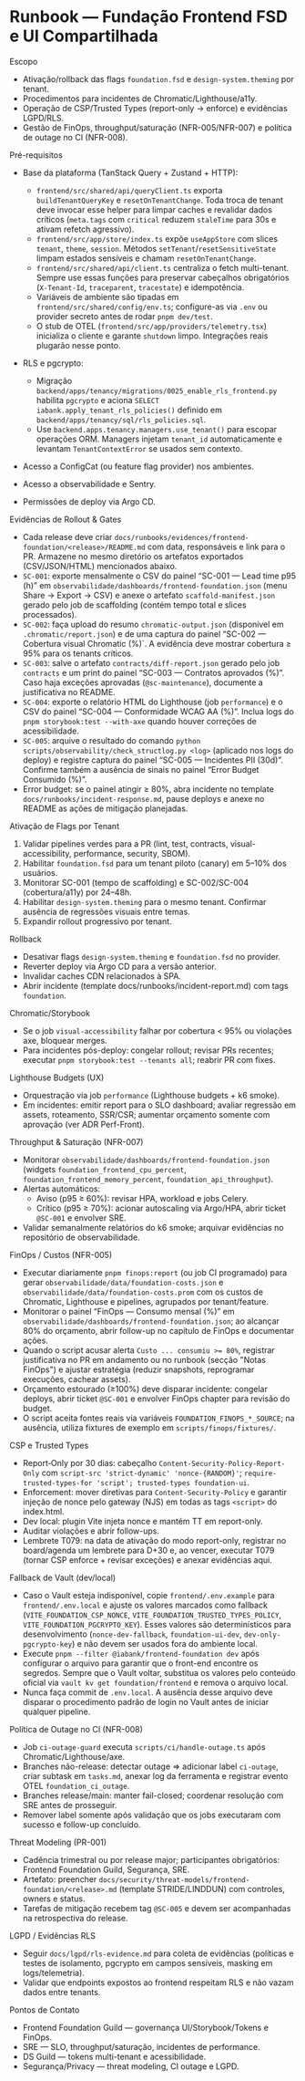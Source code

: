 # Runbook — Fundação Frontend FSD e UI Compartilhada

Escopo
- Ativação/rollback das flags `foundation.fsd` e `design-system.theming` por tenant.
- Procedimentos para incidentes de Chromatic/Lighthouse/a11y.
- Operação de CSP/Trusted Types (report-only → enforce) e evidências LGPD/RLS.
- Gestão de FinOps, throughput/saturação (NFR-005/NFR-007) e política de outage no CI (NFR-008).

Pré-requisitos
- Base da plataforma (TanStack Query + Zustand + HTTP):
  - `frontend/src/shared/api/queryClient.ts` exporta `buildTenantQueryKey` e `resetOnTenantChange`. Toda troca de tenant deve invocar esse helper para limpar caches e revalidar dados críticos (`meta.tags` com `critical` reduzem `staleTime` para 30s e ativam refetch agressivo).
  - `frontend/src/app/store/index.ts` expõe `useAppStore` com slices `tenant`, `theme`, `session`. Métodos `setTenant`/`resetSensitiveState` limpam estados sensíveis e chamam `resetOnTenantChange`.
  - `frontend/src/shared/api/client.ts` centraliza o fetch multi-tenant. Sempre use essas funções para preservar cabeçalhos obrigatórios (`X-Tenant-Id`, `traceparent`, `tracestate`) e idempotência.
  - Variáveis de ambiente são tipadas em `frontend/src/shared/config/env.ts`; configure-as via `.env` ou provider secreto antes de rodar `pnpm dev/test`.
  - O stub de OTEL (`frontend/src/app/providers/telemetry.tsx`) inicializa o cliente e garante `shutdown` limpo. Integrações reais plugarão nesse ponto.
- RLS e pgcrypto:
  - Migração `backend/apps/tenancy/migrations/0025_enable_rls_frontend.py` habilita `pgcrypto` e aciona `SELECT iabank.apply_tenant_rls_policies()` definido em `backend/apps/tenancy/sql/rls_policies.sql`.
  - Use `backend.apps.tenancy.managers.use_tenant()` para escopar operações ORM. Managers injetam `tenant_id` automaticamente e levantam `TenantContextError` se usados sem contexto.

- Acesso a ConfigCat (ou feature flag provider) nos ambientes.
- Acesso a observabilidade e Sentry.
- Permissões de deploy via Argo CD.

Evidências de Rollout & Gates
- Cada release deve criar `docs/runbooks/evidences/frontend-foundation/<release>/README.md` com data, responsáveis e link para o PR. Armazene no mesmo diretório os artefatos exportados (CSV/JSON/HTML) mencionados abaixo.
- `SC-001`: exporte mensalmente o CSV do painel “SC-001 — Lead time p95 (h)” em `observabilidade/dashboards/frontend-foundation.json` (menu Share → Export → CSV) e anexe o artefato `scaffold-manifest.json` gerado pelo job de scaffolding (contém tempo total e slices processados).
- `SC-002`: faça upload do resumo `chromatic-output.json` (disponível em `.chromatic/report.json`) e de uma captura do painel “SC-002 — Cobertura visual Chromatic (%)`. A evidência deve mostrar cobertura ≥ 95% para os tenants críticos.
- `SC-003`: salve o artefato `contracts/diff-report.json` gerado pelo job `contracts` e um print do painel “SC-003 — Contratos aprovados (%)”. Caso haja exceções aprovadas (`@sc-maintenance`), documente a justificativa no README.
- `SC-004`: exporte o relatório HTML do Lighthouse (job `performance`) e o CSV do painel “SC-004 — Conformidade WCAG AA (%)”. Inclua logs do `pnpm storybook:test --with-axe` quando houver correções de acessibilidade.
- `SC-005`: arquive o resultado do comando `python scripts/observability/check_structlog.py <log>` (aplicado nos logs do deploy) e registre captura do painel “SC-005 — Incidentes PII (30d)”. Confirme também a ausência de sinais no painel “Error Budget Consumido (%)”.
- Error budget: se o painel atingir ≥ 80%, abra incidente no template `docs/runbooks/incident-response.md`, pause deploys e anexe no README as ações de mitigação planejadas.

Ativação de Flags por Tenant
1) Validar pipelines verdes para a PR (lint, test, contracts, visual-accessibility, performance, security, SBOM).
2) Habilitar `foundation.fsd` para um tenant piloto (canary) em 5–10% dos usuários.
3) Monitorar SC-001 (tempo de scaffolding) e SC-002/SC-004 (cobertura/a11y) por 24–48h.
4) Habilitar `design-system.theming` para o mesmo tenant. Confirmar ausência de regressões visuais entre temas.
5) Expandir rollout progressivo por tenant.

Rollback
- Desativar flags `design-system.theming` e `foundation.fsd` no provider.
- Reverter deploy via Argo CD para a versão anterior.
- Invalidar caches CDN relacionados à SPA.
- Abrir incidente (template docs/runbooks/incident-report.md) com tags `foundation`.

Chromatic/Storybook
- Se o job `visual-accessibility` falhar por cobertura < 95% ou violações axe, bloquear merges.
- Para incidentes pós-deploy: congelar rollout; revisar PRs recentes; executar `pnpm storybook:test --tenants all`; reabrir PR com fixes.

Lighthouse Budgets (UX)
- Orquestração via job `performance` (Lighthouse budgets + k6 smoke).
- Em incidentes: emitir report para o SLO dashboard; avaliar regressão em assets, roteamento, SSR/CSR; aumentar orçamento somente com aprovação (ver ADR Perf-Front).

Throughput & Saturação (NFR-007)
- Monitorar `observabilidade/dashboards/frontend-foundation.json` (widgets `foundation_frontend_cpu_percent`, `foundation_frontend_memory_percent`, `foundation_api_throughput`).
- Alertas automáticos:
  - Aviso (p95 ≥ 60%): revisar HPA, workload e jobs Celery.
  - Crítico (p95 ≥ 70%): acionar autoscaling via Argo/HPA, abrir ticket `@SC-001` e envolver SRE.
- Validar semanalmente relatórios do k6 smoke; arquivar evidências no repositório de observabilidade.

FinOps / Custos (NFR-005)
- Executar diariamente `pnpm finops:report` (ou job CI programado) para gerar `observabilidade/data/foundation-costs.json` e `observabilidade/data/foundation-costs.prom` com os custos de Chromatic, Lighthouse e pipelines, agrupados por tenant/feature.
- Monitorar o painel “FinOps — Consumo mensal (%)” em `observabilidade/dashboards/frontend-foundation.json`; ao alcançar 80% do orçamento, abrir follow-up no capítulo de FinOps e documentar ações.
- Quando o script acusar alerta `Custo ... consumiu >= 80%`, registrar justificativa no PR em andamento ou no runbook (secção "Notas FinOps") e ajustar estratégia (reduzir snapshots, reprogramar execuções, cachear assets).
- Orçamento estourado (≥100%) deve disparar incidente: congelar deploys, abrir ticket `@SC-001` e envolver FinOps chapter para revisão do budget.
- O script aceita fontes reais via variáveis `FOUNDATION_FINOPS_*_SOURCE`; na ausência, utiliza fixtures de exemplo em `scripts/finops/fixtures/`.

CSP e Trusted Types
- Report‑Only por 30 dias: cabeçalho `Content-Security-Policy-Report-Only` com `script-src 'strict-dynamic' 'nonce-{RANDOM}'`; `require-trusted-types-for 'script'; trusted-types foundation-ui`.
- Enforcement: mover diretivas para `Content-Security-Policy` e garantir injeção de nonce pelo gateway (NJS) em todas as tags `<script>` do index.html.
- Dev local: plugin Vite injeta nonce e mantém TT em report-only.
- Auditar violações e abrir follow-ups.
- Lembrete T079: na data de ativação do modo report-only, registrar no board/agenda um lembrete para D+30 e, ao vencer, executar T079 (tornar CSP enforce + revisar exceções) e anexar evidências aqui.

Fallback de Vault (dev/local)
- Caso o Vault esteja indisponível, copie `frontend/.env.example` para `frontend/.env.local` e ajuste os valores marcados como fallback (`VITE_FOUNDATION_CSP_NONCE`, `VITE_FOUNDATION_TRUSTED_TYPES_POLICY`, `VITE_FOUNDATION_PGCRYPTO_KEY`). Esses valores são determinísticos para desenvolvimento (`nonce-dev-fallback`, `foundation-ui-dev`, `dev-only-pgcrypto-key`) e não devem ser usados fora do ambiente local.
- Execute `pnpm --filter @iabank/frontend-foundation dev` após configurar o arquivo para garantir que o front-end encontre os segredos. Sempre que o Vault voltar, substitua os valores pelo conteúdo oficial via `vault kv get foundation/frontend` e remova o arquivo local.
- Nunca faça commit de `.env.local`. A ausência desse arquivo deve disparar o procedimento padrão de login no Vault antes de iniciar qualquer pipeline.

Política de Outage no CI (NFR-008)
- Job `ci-outage-guard` executa `scripts/ci/handle-outage.ts` após Chromatic/Lighthouse/axe.
- Branches não-release: detectar outage ⇒ adicionar label `ci-outage`, criar subtask em `tasks.md`, anexar log da ferramenta e registrar evento OTEL `foundation_ci_outage`.
- Branches release/main: manter fail-closed; coordenar resolução com SRE antes de prosseguir.
- Remover label somente após validação que os jobs executaram com sucesso e follow-up concluído.

Threat Modeling (PR-001)
- Cadência trimestral ou por release major; participantes obrigatórios: Frontend Foundation Guild, Segurança, SRE.
- Artefato: preencher `docs/security/threat-models/frontend-foundation/<release>.md` (template STRIDE/LINDDUN) com controles, owners e status.
- Tarefas de mitigação recebem tag `@SC-005` e devem ser acompanhadas na retrospectiva do release.

LGPD / Evidências RLS
- Seguir `docs/lgpd/rls-evidence.md` para coleta de evidências (políticas e testes de isolamento, pgcrypto em campos sensíveis, masking em logs/telemetria).
- Validar que endpoints expostos ao frontend respeitam RLS e não vazam dados entre tenants.

Pontos de Contato
- Frontend Foundation Guild — governança UI/Storybook/Tokens e FinOps.
- SRE — SLO, throughput/saturação, incidentes de performance.
- DS Guild — tokens multi-tenant e acessibilidade.
- Segurança/Privacy — threat modeling, CI outage e LGPD.
